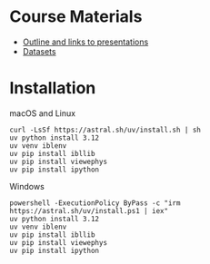 # Course Materials

- [Outline and links to presentations](https://docs.google.com/document/d/1ztWzAopXW6agdEt3ub5Jkn3mmSZG5CqaO2e0jQT39yQ/edit?tab=t.0)
- [Datasets](https://ibl-brain-wide-map-public.s3.amazonaws.com/index.html#sample_data/cajal)



# Installation

macOS and Linux
```shell
curl -LsSf https://astral.sh/uv/install.sh | sh
uv python install 3.12
uv venv iblenv
uv pip install ibllib
uv pip install viewephys
uv pip install ipython
```

Windows
```shell
powershell -ExecutionPolicy ByPass -c "irm https://astral.sh/uv/install.ps1 | iex"
uv python install 3.12
uv venv iblenv
uv pip install ibllib
uv pip install viewephys
uv pip install ipython
```
